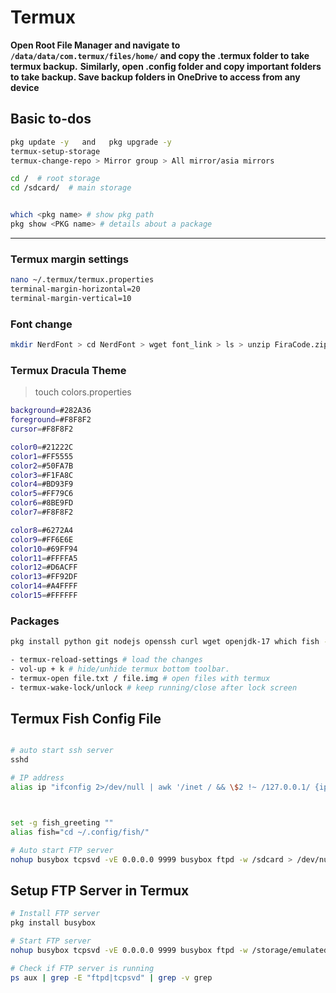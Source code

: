 # Termux

**Open Root File Manager and navigate to `/data/data/com.termux/files/home/` and copy the .termux folder to take termux backup.**
**Similarly, open .config folder and copy important folders to take backup. Save backup folders in OneDrive to access from any device**

## Basic to-dos

```bash
pkg update -y   and   pkg upgrade -y
termux-setup-storage
termux-change-repo > Mirror group > All mirror/asia mirrors

cd /  # root storage 
cd /sdcard/  # main storage


which <pkg name> # show pkg path
pkg show <PKG name> # details about a package
```

___

### Termux margin settings

```bash
nano ~/.termux/termux.properties
terminal-margin-horizontal=20
terminal-margin-vertical=10
```

### Font change

```bash
mkdir NerdFont > cd NerdFont > wget font_link > ls > unzip FiraCode.zip > rename mv font.ttf ~/.termux
```

### Termux Dracula Theme

>touch colors.properties

```bash
background=#282A36
foreground=#F8F8F2
cursor=#F8F8F2

color0=#21222C
color1=#FF5555
color2=#50FA7B
color3=#F1FA8C
color4=#BD93F9
color5=#FF79C6
color6=#8BE9FD
color7=#F8F8F2

color8=#6272A4
color9=#FF6E6E
color10=#69FF94
color11=#FFFFA5
color12=#D6ACFF
color13=#FF92DF
color14=#A4FFFF
color15=#FFFFFF
```

### Packages

```bash
pkg install python git nodejs openssh curl wget openjdk-17 which fish -y # alias cat = bat
```

```bash
- termux-reload-settings # load the changes
- vol-up + k # hide/unhide termux bottom toolbar.
- termux-open file.txt / file.img # open files with termux
- termux-wake-lock/unlock # keep running/close after lock screen 
```

## Termux Fish Config File

```bash

# auto start ssh server
sshd

# IP address
alias ip "ifconfig 2>/dev/null | awk '/inet / && \$2 !~ /127.0.0.1/ {ip=\$2} END {print ip}'"



set -g fish_greeting ""
alias fish="cd ~/.config/fish/"

# Auto start FTP server
nohup busybox tcpsvd -vE 0.0.0.0 9999 busybox ftpd -w /sdcard > /dev/null 2>&1 &

```

## Setup FTP Server in Termux

```bash
# Install FTP server
pkg install busybox

# Start FTP server
nohup busybox tcpsvd -vE 0.0.0.0 9999 busybox ftpd -w /storage/emulated/0 > /dev/null 2>&1 &

# Check if FTP server is running
ps aux | grep -E "ftpd|tcpsvd" | grep -v grep
```

